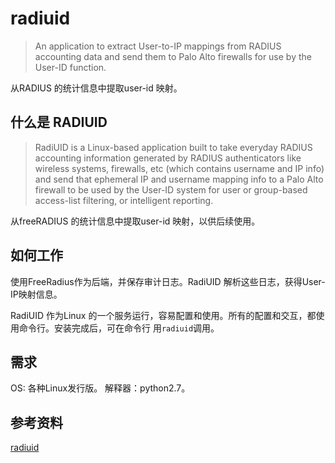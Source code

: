 # radiuid
> An application to extract User-to-IP mappings from RADIUS accounting data and send them to Palo Alto firewalls for use by the User-ID function.

从RADIUS 的统计信息中提取user-id 映射。

## 什么是 RADIUID
> RadiUID is a Linux-based application built to take everyday RADIUS accounting information generated by RADIUS authenticators like wireless systems, firewalls, etc (which contains username and IP info) and send that ephemeral IP and username mapping info to a Palo Alto firewall to be used by the User-ID system for user or group-based access-list filtering, or intelligent reporting.


从freeRADIUS 的统计信息中提取user-id 映射，以供后续使用。

## 如何工作
使用FreeRadius作为后端，并保存审计日志。RadiUID 解析这些日志，获得User-IP映射信息。

RadiUID 作为Linux 的一个服务运行，容易配置和使用。所有的配置和交互，都使用命令行。安装完成后，可在命令行
用`radiuid`调用。

## 需求
OS: 各种Linux发行版。
解释器：python2.7。


## 参考资料
[radiuid](https://github.com/PackeTsar/radiuid#docker-install-instructions)
